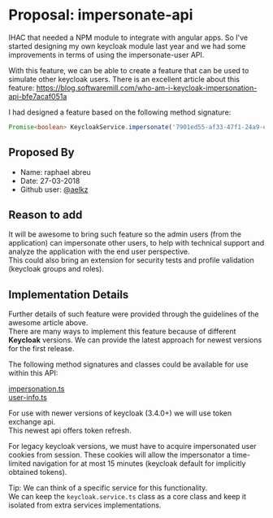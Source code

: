 # Proposal: impersonate-api

IHAC that needed a NPM module to integrate with angular apps. So I've started designing my own keycloak module last year and we had some improvements in terms of using the impersonate-user API.

With this feature, we can be able to create a feature that can be used to simulate other keycloak users.
There is an excellent article about this feature: https://blog.softwaremill.com/who-am-i-keycloak-impersonation-api-bfe7acaf051a

I had designed a feature based on the following method signature:

```typescript
Promise<boolean> KeycloakService.impersonate('7901ed55-af33-47f1-24a9-e197ra667afc')
```

## Proposed By

* Name: raphael abreu
* Date: 27-03-2018
* Github user: [@aelkz](https://github.com/aelkz)

## Reason to add

It will be awesome to bring such feature so the admin users (from the application) can impersonate other users, to help with technical support and analyze the application with the end user perspective.<br>This could also bring an extension for security tests and profile validation (keycloak groups and roles). 

## Implementation Details

Further details of such feature were provided through the guidelines of the awesome article above.<br>There are many ways to implement this feature because of different <b>Keycloak</b> versions.
We can provide the latest approach for newest versions for the first release.

The following method signatures and classes could be available for use within this API:

[impersonation.ts](https://github.com/aelkz/keycloak-angular/blob/master/src/interfaces/impersonation.ts)<br>
[user-info.ts](https://github.com/aelkz/keycloak-angular/blob/master/src/interfaces/user-info.ts)

For use with newer versions of keycloak (3.4.0+) we will use token exchange api.<br>
This newest api offers token refresh.

For legacy keycloak versions, we must have to acquire impersonated user cookies from session.
These cookies will allow the impersonator a time-limited navigation for at most 15 minutes
(keycloak default for implicitly obtained tokens).

Tip: We can think of a specific service for this functionality.<br>We can keep the ```keycloak.service.ts``` class as a core class and keep it isolated from extra services implementations.